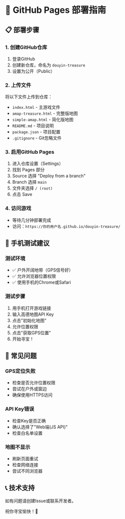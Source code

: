 # 🚀 GitHub Pages 部署指南

## 📋 部署步骤

### 1. 创建GitHub仓库
1. 登录GitHub
2. 创建新仓库，命名为 `douyin-treasure`
3. 设置为公开（Public）

### 2. 上传文件
将以下文件上传到仓库：
- `index.html` - 主游戏文件
- `amap-treasure.html` - 完整版地图
- `simple-amap.html` - 简化版地图
- `README.md` - 项目说明
- `package.json` - 项目配置
- `.gitignore` - Git忽略文件

### 3. 启用GitHub Pages
1. 进入仓库设置（Settings）
2. 找到 Pages 部分
3. Source 选择 "Deploy from a branch"
4. Branch 选择 `main`
5. 文件夹选择 `/ (root)`
6. 点击 Save

### 4. 访问游戏
- 等待几分钟部署完成
- 访问：`https://你的用户名.github.io/douyin-treasure/`

## 📱 手机测试建议

### 测试环境
- ✅ 户外开阔地带（GPS信号好）
- ✅ 允许浏览器位置权限
- ✅ 使用手机的Chrome或Safari

### 测试步骤
1. 用手机打开游戏链接
2. 输入高德地图API Key
3. 点击"初始化地图"
4. 允许位置权限
5. 点击"获取GPS位置"
6. 开始寻宝！

## 🔧 常见问题

### GPS定位失败
- 检查是否允许位置权限
- 尝试在户外或窗边
- 确保使用HTTPS访问

### API Key错误
- 检查Key是否正确
- 确认选择了"Web端(JS API)"
- 检查白名单设置

### 地图不显示
- 刷新页面重试
- 检查网络连接
- 尝试不同浏览器

## 📞 技术支持

如有问题请创建Issue或联系开发者。

祝你寻宝愉快！🎯
